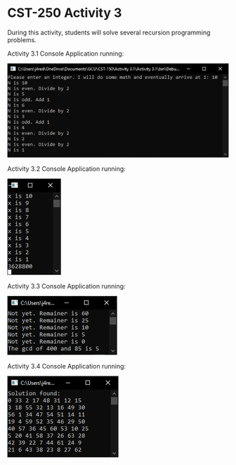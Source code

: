 # CST-250 Activity 3

During this activity, students will solve several recursion programming problems.


Activity 3.1 Console Application running:

![alt text](https://github.com/JLAGCU/CST-250-Activity-3/blob/main/Images/3.1%20Console%20Output.png)


Activity 3.2 Console Application running:

![alt text](https://github.com/JLAGCU/CST-250-Activity-3/blob/main/Images/3.2%20Console%20Output.png)


Activity 3.3 Console Application running:

![alt text](https://github.com/JLAGCU/CST-250-Activity-3/blob/main/Images/3.3%20Console%20Output.png)


Activity 3.4 Console Application running:

![alt text](https://github.com/JLAGCU/CST-250-Activity-3/blob/main/Images/3.4%20Console%20Output.png)